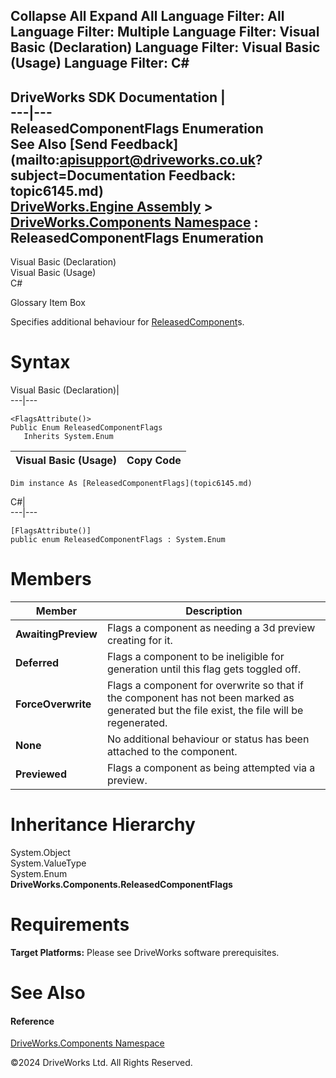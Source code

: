        

 Collapse All Expand All  Language Filter: All  Language Filter: Multiple  Language Filter: Visual Basic (Declaration) Language Filter: Visual Basic (Usage) Language Filter: C#  
---  
DriveWorks SDK Documentation  |   
---|---  
ReleasedComponentFlags Enumeration   
See Also [Send Feedback](mailto:apisupport@driveworks.co.uk?subject=Documentation Feedback: topic6145.md)  
[DriveWorks.Engine Assembly](topic2156.md) > [DriveWorks.Components Namespace](topic6089.md) : ReleasedComponentFlags Enumeration  
---  
  
Visual Basic (Declaration)    
Visual Basic (Usage)    
C# 

Glossary Item Box

Specifies additional behaviour for [ReleasedComponent](topic6324.md)s. 

# Syntax

Visual Basic (Declaration)|   
---|---  
      
    
    <FlagsAttribute()>
    Public Enum ReleasedComponentFlags 
       Inherits System.Enum  
  
Visual Basic (Usage)| Copy Code  
---|---  
      
    
    Dim instance As [ReleasedComponentFlags](topic6145.md)  
  
C#|   
---|---  
      
    
    [FlagsAttribute()]
    public enum ReleasedComponentFlags : System.Enum   
  
# Members

Member| Description  
---|---  
**AwaitingPreview**|  Flags a component as needing a 3d preview creating for it.  
**Deferred**|  Flags a component to be ineligible for generation until this flag gets toggled off.  
**ForceOverwrite**|  Flags a component for overwrite so that if the component has not been marked as generated but the file exist, the file will be regenerated.  
**None**|  No additional behaviour or status has been attached to the component.  
**Previewed**|  Flags a component as being attempted via a preview.  
  
# Inheritance Hierarchy

System.Object  
System.ValueType  
System.Enum  
**DriveWorks.Components.ReleasedComponentFlags**  


# Requirements

**Target Platforms:** Please see DriveWorks software prerequisites.

# See Also

#### Reference

[DriveWorks.Components Namespace](topic6089.md)

©2024 DriveWorks Ltd. All Rights Reserved.
